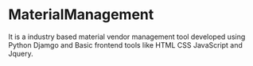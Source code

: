 # MaterialManagement
It is a industry based material vendor management tool developed using Python  Djamgo and Basic frontend tools like HTML CSS JavaScript and Jquery.
